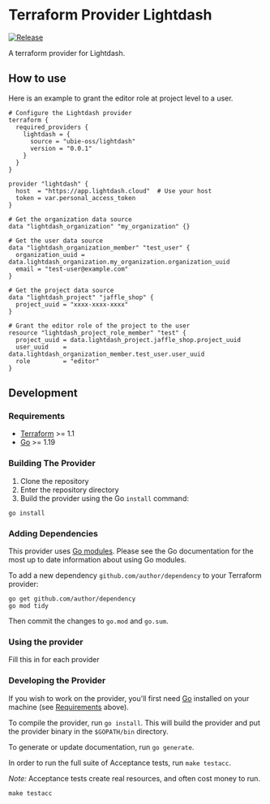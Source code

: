 # Terraform Provider Lightdash

[![Release](https://github.com/ubie-oss/terraform-provider-lightdash/actions/workflows/release.yml/badge.svg)](https://github.com/ubie-oss/terraform-provider-lightdash/actions/workflows/release.yml)

A terraform provider for Lightdash.

## How to use

Here is an example to grant the editor role at project level to a user.

```
# Configure the Lightdash provider
terraform {
  required_providers {
    lightdash = {
      source = "ubie-oss/lightdash"
      version = "0.0.1"
    }
  }
}

provider "lightdash" {
  host  = "https://app.lightdash.cloud"  # Use your host
  token = var.personal_access_token
}

# Get the organization data source
data "lightdash_organization" "my_organization" {}

# Get the user data source
data "lightdash_organization_member" "test_user" {
  organization_uuid = data.lightdash_organization.my_organization.organization_uuid
  email = "test-user@example.com"
}

# Get the project data source
data "lightdash_project" "jaffle_shop" {
  project_uuid = "xxxx-xxxx-xxxx"
}

# Grant the editor role of the project to the user
resource "lightdash_project_role_member" "test" {
  project_uuid = data.lightdash_project.jaffle_shop.project_uuid
  user_uuid    = data.lightdash_organization_member.test_user.user_uuid
  role         = "editor"
}
```

## Development

### Requirements

- [Terraform](https://www.terraform.io/downloads.html) >= 1.1
- [Go](https://golang.org/doc/install) >= 1.19

### Building The Provider

1. Clone the repository
1. Enter the repository directory
1. Build the provider using the Go `install` command:

```shell
go install
```

### Adding Dependencies

This provider uses [Go modules](https://github.com/golang/go/wiki/Modules).
Please see the Go documentation for the most up to date information about using Go modules.

To add a new dependency `github.com/author/dependency` to your Terraform provider:

```shell
go get github.com/author/dependency
go mod tidy
```

Then commit the changes to `go.mod` and `go.sum`.

### Using the provider

Fill this in for each provider

### Developing the Provider

If you wish to work on the provider, you'll first need [Go](http://www.golang.org) installed on your machine (see [Requirements](#requirements) above).

To compile the provider, run `go install`. This will build the provider and put the provider binary in the `$GOPATH/bin` directory.

To generate or update documentation, run `go generate`.

In order to run the full suite of Acceptance tests, run `make testacc`.

*Note:* Acceptance tests create real resources, and often cost money to run.

```shell
make testacc
```
